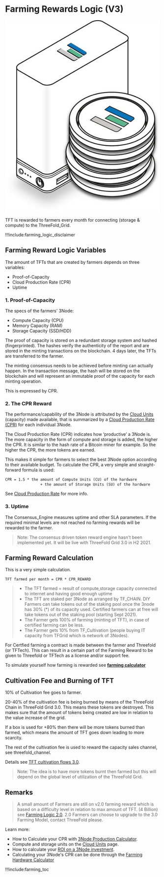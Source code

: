 # Farming Rewards Logic (V3)

![](img/farming_rewards.png ':size=400x')

TFT is rewarded to farmers every month for connecting (storage & compute) to the ThreeFold_Grid.

!!!include:farming_logic_disclaimer

## Farming Reward Logic Variables

The amount of TFTs that are created by farmers depends on three variables:
- Proof-of-Capacity
- Cloud Production Rate (CPR)
- Uptime

### 1. Proof-of-Capacity

The specs of the farmers' 3Node:

- Compute Capacity (CPU)
- Memory Capacity (RAM)
- Storage Capacity (SSD/HDD)

The proof of capacity is stored on a redundant storage system and hashed (fingerprinted). The hashes verify the authenticity of the report and are stored in the minting transactions on the blockchain. 4 days later, the TFTs are transferred to the farmer. 

The minting consensus needs to be achieved before minting can actually happen. In the transaction message, the hash will be stored on the blockchain and will represent an immutable proof of the capacity for each minting operation.

This is expressed by CPR.

### 2. The CPR Reward

The performance/capability of the 3Node is attributed by the [Cloud Units](cloud_units) (capacity) made available, that is summarized by a [Cloud Production Rate (CPR)](cloud_production_rate) for each individual 3Node.

The Cloud Production Rate (CPR) indicates how ‘productive’ a 3Node is. The more capacity in the form of compute and storage is added, the higher the CPR. It is similar to the hash rate of a Bitcoin miner for example. So the higher the CPR, the more tokens are earned.

This makes it simple for farmers to select the best 3Node option according to their available budget. To calculate the CPR, a very simple and straight-forward formula is used:

```
CPR = 1.5 * the amount of Compute Units (CU) of the hardware
                + the amount of Storage Units (SU) of the hardware
```

See [Cloud Production Rate](cpr) for more info.

### 3. Uptime

The Consensus_Engine measures uptime and other SLA parameters. If the required minimal levels are not reached no farming rewards will be rewarded to the farmer.

> Note: The consensus driven token reward engine hasn't been implemented yet. It will be live with ThreeFold Grid 3.0 in H2 2021.

## Farming Reward Calculation

This is a very simple calculation.

```
TFT farmed per month = CPR * CPR_REWARD
```

> - The TFT farmed = result of compute,storage capacity connected to internet and having good enough uptime
> - The TFT are staked per 3Node as arranged by TF_CHAIN. DIY Farmers can take tokens out of the staking pool once the 3node has 30% (\*) of its capacity used. Certified farmers can at free will take tokens out of the staking pool (starting Sept 2021).
> - The Farmer gets 100% of farming (minting of TFT), in case of certified farming can be less.
> - The Farmer gets 10% from TF_Cultivation (people buying IT capacity from TFGrid which is network of 3Nodes).

For Certfied farming a contract is made between the farmer and Threefold (or TFTech). This can result in a certain part of the Farming Reward to be given to Threefold or TFTech as a license and/or support fee.

To simulate yourself how farming is rewarded see **[farming calculator](farming_calculator)**

## Cultivation Fee and Burning of TFT

10% of Cultivation fee goes to farmer.

20-40% of the cultivation fee is being burned by means of the ThreeFold Chain in ThreeFold Grid 3.0. This means these tokens are destroyed. This makes sure that the amount of tokens being created are low in relation to the value increase of the grid.

If a box is used for +80% then there will be more tokens burned than farmed, which means the amount of TFT goes down leading to more scarcity.

The rest of the cultivation fee is used to reward the capacity sales channel, see threefold_channel.

Details see [TFT cultivation flows 3.0](cultivation_flow3).

> Note: The idea is to have more tokens burnt then farmed but this will depend on the global level of utilization of the ThreeFold Grid.

## Remarks

> A small amount of Farmers are still on v2.0 farming reward which is based on a difficulty level in relation to max amount of TFT. (4 Billion) see [Farming Logic 2.0](farming_logic2). 2.0 Farmers can choose to upgrade to the 3.0 Farming Model, contact ThreeFold please.

Learn more:
- How to Calculate your CPR with [3Node Production Calculator](farming_hardware_calculator).
- Compute and storage units on the [Cloud Units](cloud_units) page.
- How to calculate your [ROI on a 3Node investment](farming_calculator).
- Calculating your 3Node's CPR can be done through the [Farming Hardware Calculator](farming_hardware_calculator)


!!!include:farming_toc


